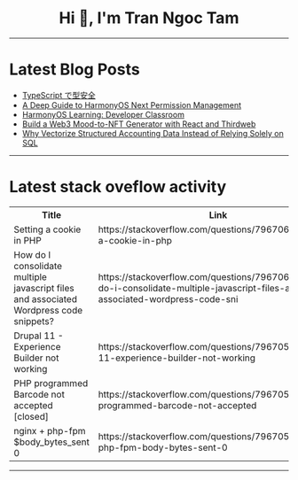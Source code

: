 <h1 align="center">Hi 👋, I'm Tran Ngoc Tam</h1>

---

# Latest Blog Posts 
<!-- BLOG-POST-LIST:START -->
- [TypeScript で型安全](https://dev.to/nabbisen/typescript-dexing-an-quan-141e)
- [A Deep Guide to HarmonyOS Next Permission Management](https://dev.to/liu_yang_fc0e605820ac220c/a-deep-guide-to-harmonyos-next-permission-management-15k4)
- [HarmonyOS Learning: Developer Classroom](https://dev.to/xhunmon/harmonyos-learning-developer-classroom-39mc)
- [Build a Web3 Mood-to-NFT Generator with React and Thirdweb](https://dev.to/milan_reyes_da10aae8e0f/build-a-web3-mood-to-nft-generator-with-react-and-thirdweb-c9j)
- [Why Vectorize Structured Accounting Data Instead of Relying Solely on SQL](https://dev.to/jmd_is_me/why-vectorize-structured-accounting-data-instead-of-relying-solely-on-sql-1do9)
<!-- BLOG-POST-LIST:END -->

---

# Latest stack oveflow activity
<table>
  <tr><th>Title</th><th>Link</th></tr>
  <!-- STACKOVERFLOW:START --><tr><td>Setting a cookie in PHP</td><td>https://stackoverflow.com/questions/79670699/setting-a-cookie-in-php</td></tr><tr><td>How do I consolidate multiple javascript files and associated Wordpress code snippets?</td><td>https://stackoverflow.com/questions/79670651/how-do-i-consolidate-multiple-javascript-files-and-associated-wordpress-code-sni</td></tr><tr><td>Drupal 11 - Experience Builder not working</td><td>https://stackoverflow.com/questions/79670538/drupal-11-experience-builder-not-working</td></tr><tr><td>PHP programmed Barcode not accepted [closed]</td><td>https://stackoverflow.com/questions/79670504/php-programmed-barcode-not-accepted</td></tr><tr><td>nginx + php-fpm $body_bytes_sent 0</td><td>https://stackoverflow.com/questions/79670501/nginx-php-fpm-body-bytes-sent-0</td></tr><!-- STACKOVERFLOW:END -->
</table>

---


